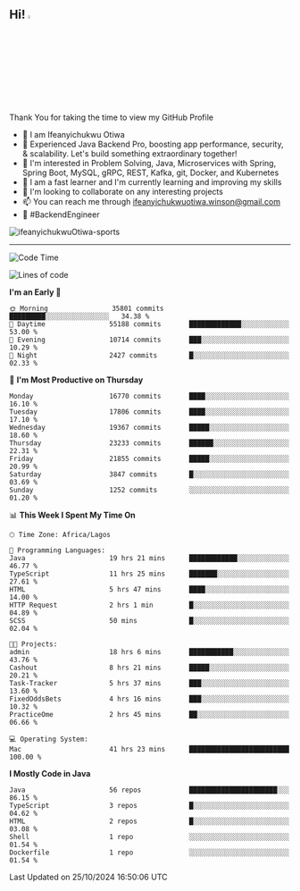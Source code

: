 <!-- BLOG-POST-LIST:START --><!-- BLOG-POST-LIST:END -->

## Hi! <img src="https://media.giphy.com/media/hvRJCLFzcasrR4ia7z/giphy.gif" width="4%"> 

Thank You for taking the time to view my GitHub Profile

- 👋 I am Ifeanyichukwu Otiwa
- 🚀 Experienced Java Backend Pro, boosting app performance, security, & scalability. Let's build something extraordinary together!
- 👀 I'm interested in Problem Solving, Java, Microservices with Spring, Spring Boot, MySQL, gRPC, REST, Kafka, git, Docker, and Kubernetes
- 🌱 I am a fast learner and I'm currently learning and improving my skills
- 💞️ I'm looking to collaborate on any interesting projects
- 📫 You can reach me through ifeanyichukwuotiwa.winson@gmail.com
- 🚀 #BackendEngineer

<p align="left" marginTop="10px"> <img src="https://komarev.com/ghpvc/?username=ifeanyichukwuOtiwa-sports&label=Profile%20views&color=0e75b6&style=for-the-badge" alt="ifeanyichukwuOtiwa-sports" /> </p>

***

<!--START_SECTION:waka-->
![Code Time](http://img.shields.io/badge/Code%20Time-3%2C037%20hrs%2053%20mins-blue)

![Lines of code](https://img.shields.io/badge/From%20Hello%20World%20I%27ve%20Written-25.7%20million%20lines%20of%20code-blue)

**I'm an Early 🐤** 

```text
🌞 Morning                35801 commits       █████████░░░░░░░░░░░░░░░░   34.38 % 
🌆 Daytime                55188 commits       █████████████░░░░░░░░░░░░   53.00 % 
🌃 Evening                10714 commits       ███░░░░░░░░░░░░░░░░░░░░░░   10.29 % 
🌙 Night                  2427 commits        █░░░░░░░░░░░░░░░░░░░░░░░░   02.33 % 
```
📅 **I'm Most Productive on Thursday** 

```text
Monday                   16770 commits       ████░░░░░░░░░░░░░░░░░░░░░   16.10 % 
Tuesday                  17806 commits       ████░░░░░░░░░░░░░░░░░░░░░   17.10 % 
Wednesday                19367 commits       █████░░░░░░░░░░░░░░░░░░░░   18.60 % 
Thursday                 23233 commits       ██████░░░░░░░░░░░░░░░░░░░   22.31 % 
Friday                   21855 commits       █████░░░░░░░░░░░░░░░░░░░░   20.99 % 
Saturday                 3847 commits        █░░░░░░░░░░░░░░░░░░░░░░░░   03.69 % 
Sunday                   1252 commits        ░░░░░░░░░░░░░░░░░░░░░░░░░   01.20 % 
```


📊 **This Week I Spent My Time On** 

```text
🕑︎ Time Zone: Africa/Lagos

💬 Programming Languages: 
Java                     19 hrs 21 mins      ████████████░░░░░░░░░░░░░   46.77 % 
TypeScript               11 hrs 25 mins      ███████░░░░░░░░░░░░░░░░░░   27.61 % 
HTML                     5 hrs 47 mins       ████░░░░░░░░░░░░░░░░░░░░░   14.00 % 
HTTP Request             2 hrs 1 min         █░░░░░░░░░░░░░░░░░░░░░░░░   04.89 % 
SCSS                     50 mins             █░░░░░░░░░░░░░░░░░░░░░░░░   02.04 % 

🐱‍💻 Projects: 
admin                    18 hrs 6 mins       ███████████░░░░░░░░░░░░░░   43.76 % 
Cashout                  8 hrs 21 mins       █████░░░░░░░░░░░░░░░░░░░░   20.21 % 
Task-Tracker             5 hrs 37 mins       ███░░░░░░░░░░░░░░░░░░░░░░   13.60 % 
FixedOddsBets            4 hrs 16 mins       ███░░░░░░░░░░░░░░░░░░░░░░   10.32 % 
PracticeOme              2 hrs 45 mins       ██░░░░░░░░░░░░░░░░░░░░░░░   06.66 % 

💻 Operating System: 
Mac                      41 hrs 23 mins      █████████████████████████   100.00 % 
```

**I Mostly Code in Java** 

```text
Java                     56 repos            ██████████████████████░░░   86.15 % 
TypeScript               3 repos             █░░░░░░░░░░░░░░░░░░░░░░░░   04.62 % 
HTML                     2 repos             █░░░░░░░░░░░░░░░░░░░░░░░░   03.08 % 
Shell                    1 repo              ░░░░░░░░░░░░░░░░░░░░░░░░░   01.54 % 
Dockerfile               1 repo              ░░░░░░░░░░░░░░░░░░░░░░░░░   01.54 % 
```




 Last Updated on 25/10/2024 16:50:06 UTC
<!--END_SECTION:waka-->

<!--
<p align="center">
![trophy](https://github-profile-trophy.vercel.app/?username=ifeanyichukwuOtiwa-sports&theme=onedark) (https://github.com/ryo-ma/github-profile-trophy)
</p>
-->

<!---
ifeanyi-otiwa/ifeanyi-otiwa is a ✨ special ✨ repository because its `README.md` (this file) appears on your GitHub profile.
You can click the Preview link to take a look at your changes.
--->

